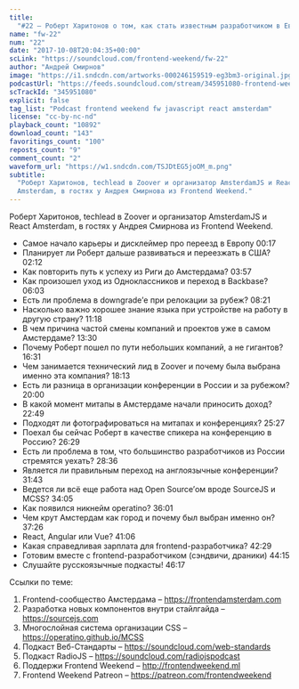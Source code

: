 ```yaml
---
title:
  "#22 – Роберт Харитонов о том, как стать известным разработчиком в Европе"
name: "fw-22"
num: "22"
date: "2017-10-08T20:04:35+00:00"
scLink: "https://soundcloud.com/frontend-weekend/fw-22"
author: "Андрей Смирнов"
image: "https://i1.sndcdn.com/artworks-000246159519-eg3bm3-original.jpg"
podcastUrl: "https://feeds.soundcloud.com/stream/345951080-frontend-weekend-fw-22.m4a"
scTrackId: "345951080"
explicit: false
tag_list: "Podcast frontend weekend fw javascript react amsterdam"
license: "cc-by-nc-nd"
playback_count: "10892"
download_count: "143"
favoritings_count: "100"
reposts_count: "9"
comment_count: "2"
waveform_url: "https://w1.sndcdn.com/TSJDtEG5joOM_m.png"
subtitle:
  "Роберт Харитонов, techlead в Zoover и организатор AmsterdamJS и React
  Amsterdam, в гостях у Андрея Смирнова из Frontend Weekend."
---
```


Роберт Харитонов, techlead в Zoover и организатор AmsterdamJS и React Amsterdam,
в гостях у Андрея Смирнова из Frontend Weekend.

- Самое начало карьеры и дисклеймер про переезд в Европу
  <timecode sec="17">00:17</timecode>
- Планирует ли Роберт дальше развиваться и переезжать в США?
  <timecode sec="132">02:12</timecode>
- Как повторить путь к успеху из Риги до Амстердама?
  <timecode sec="237">03:57</timecode>
- Как произошел уход из Одноклассников и переход в Backbase?
  <timecode sec="363">06:03</timecode>
- Есть ли проблема в downgrade’е при релокации за рубеж?
  <timecode sec="501">08:21</timecode>
- Насколько важно хорошее знание языка при устройстве на работу в другую страну?
  <timecode sec="678">11:18</timecode>
- В чем причина частой смены компаний и проектов уже в самом Амстердаме?
  <timecode sec="810">13:30</timecode>
- Почему Роберт пошел по пути небольших компаний, а не гигантов?
  <timecode sec="991">16:31</timecode>
- Чем занимается технический лид в Zoover и почему была выбрана именно эта
  компания? <timecode sec="1093">18:13</timecode>
- Есть ли разница в организации конференции в России и за рубежом?
  <timecode sec="1200">20:00</timecode>
- В какой момент митапы в Амстердаме начали приносить доход?
  <timecode sec="1369">22:49</timecode>
- Подходят ли фотографироваться на митапах и конференциях?
  <timecode sec="1527">25:27</timecode>
- Поехал бы сейчас Роберт в качестве спикера на конференцию в Россию?
  <timecode sec="1589">26:29</timecode>
- Есть ли проблема в том, что большинство разработчиков из России стремятся
  уехать? <timecode sec="1716">28:36</timecode>
- Является ли правильным переход на англоязычные конференции?
  <timecode sec="1903">31:43</timecode>
- Ведется ли всё еще работа над Open Source’ом вроде SourceJS и MCSS?
  <timecode sec="2045">34:05</timecode>
- Как появился никнейм operatino? <timecode sec="2161">36:01</timecode>
- Чем крут Амстердам как город и почему был выбран именно он?
  <timecode sec="2246">37:26</timecode>
- React, Angular или Vue? <timecode sec="2466">41:06</timecode>
- Какая справедливая зарплата для frontend-разработчика?
  <timecode sec="2549">42:29</timecode>
- Готовим вместе с frontend-разработчиком (сэндвичи, драники)
  <timecode sec="2655">44:15</timecode>
- Слушайте русскоязычные подкасты! <timecode sec="2777">46:17</timecode>

Ссылки по теме:

1. Frontend-сообщество Амстердама – <https://frontendamsterdam.com>
2. Разработка новых компонентов внутри стайлгайда – <https://sourcejs.com>
3. Многослойная система организации CSS – <https://operatino.github.io/MCSS>
4. Подкаст Веб-Стандарты – <https://soundcloud.com/web-standards>
5. Подкаст RadioJS – <https://soundcloud.com/radiojspodcast>
6. Поддержи Frontend Weekend – <http://frontendweekend.ml>
7. Frontend Weekend Patreon – <https://patreon.com/frontendweekend>
